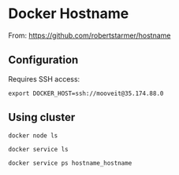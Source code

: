 # Docker Hostname

From: https://github.com/robertstarmer/hostname

## Configuration

Requires SSH access:

```
export DOCKER_HOST=ssh://mooveit@35.174.88.0
```

## Using cluster

```
docker node ls

docker service ls

docker service ps hostname_hostname
```
